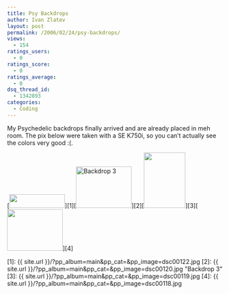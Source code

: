 ```yaml
---
title: Psy Backdrops
author: Ivan Zlatev
layout: post
permalink: /2006/02/24/psy-backdrops/
views:
  - 154
ratings_users:
  - 0
ratings_score:
  - 0
ratings_average:
  - 0
dsq_thread_id:
  - 1342893
categories:
  - Coding
---
```

My Psychedelic backdrops finally arrived and are already placed in meh room. The pix below were taken with a SE K750i, so you can&#8217;t actually see the colors very good :(.

[<img width="130" height="32" class="pp_empty" src="{{ site.url }}/wp-content/photos/thumb_dsc00122.jpg" />][1][<img width="130" height="97" class="pp_empty" alt="Backdrop 3" src="{{ site.url }}/wp-content/photos/thumb_dsc00120.jpg" />][2][<img width="97" height="130" class="pp_empty" src="{{ site.url }}/wp-content/photos/thumb_dsc00119.jpg" />][3][<img width="130" height="97" class="pp_empty" src="{{ site.url }}/wp-content/photos/thumb_dsc00118.jpg" />][4]

 [1]: {{ site.url }}/?pp_album=main&#038;pp_cat=&#038;pp_image=dsc00122.jpg
 [2]: {{ site.url }}/?pp_album=main&#038;pp_cat=&#038;pp_image=dsc00120.jpg "Backdrop 3"
 [3]: {{ site.url }}/?pp_album=main&#038;pp_cat=&#038;pp_image=dsc00119.jpg
 [4]: {{ site.url }}/?pp_album=main&#038;pp_cat=&#038;pp_image=dsc00118.jpg